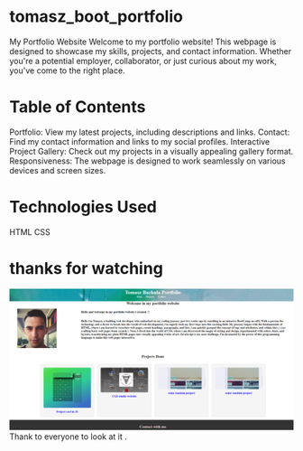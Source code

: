 # tomasz_boot_portfolio
My Portfolio Website
Welcome to my portfolio website! This webpage is designed to showcase my skills, projects, and contact information. Whether you're a potential employer, collaborator, or just curious about my work, you've come to the right place.

# Table of Contents

Portfolio: View my latest projects, including descriptions and links.
Contact: Find my contact information and links to my social profiles.
Interactive Project Gallery: Check out my projects in a visually appealing gallery format.
Responsiveness: The webpage is designed to work seamlessly on various devices and screen sizes.

# Technologies Used

HTML
CSS

# thanks for watching 

![Preview](image.png)
Thank to everyone to look at it .
